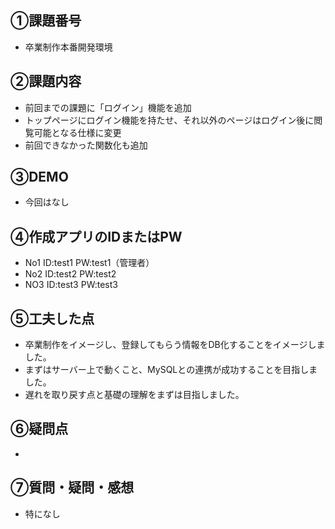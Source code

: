 ## ①課題番号
  - 卒業制作本番開発環境  
## ②課題内容
  - 前回までの課題に「ログイン」機能を追加
  - トップページにログイン機能を持たせ、それ以外のページはログイン後に閲覧可能となる仕様に変更
  - 前回できなかった関数化も追加
 

## ③DEMO
  - 今回はなし

## ④作成アプリのIDまたはPW
  - No1 ID:test1 PW:test1（管理者）
  - No2 ID:test2 PW:test2
  - NO3 ID:test3 PW:test3

## ⑤⼯夫した点
  - 卒業制作をイメージし、登録してもらう情報をDB化することをイメージしました。
  - まずはサーバー上で動くこと、MySQLとの連携が成功することを目指しました。
  - 遅れを取り戻す点と基礎の理解をまずは目指しました。

## ⑥疑問点
  - 


## ⑦質問・疑問・感想
  - 特になし
